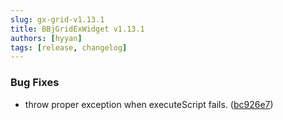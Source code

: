 ```yaml
---
slug: gx-grid-v1.13.1
title: BBjGridExWidget v1.13.1
authors: [hyyan]
tags: [release, changelog]
---
```


### Bug Fixes

* throw proper exception when executeScript fails. ([bc926e7](https://github.com/BBj-Plugins/BBjGridExWidget/commit/bc926e79ed7caa320bab0a8eee1e0108f3ae0634))

